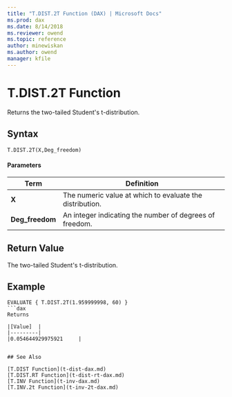```yaml
---
title: "T.DIST.2T Function (DAX) | Microsoft Docs"
ms.prod: dax
ms.date: 8/14/2018
ms.reviewer: owend
ms.topic: reference
author: minewiskan
ms.author: owend
manager: kfile
---
```

# T.DIST.2T Function
Returns the two-tailed Student's t-distribution.
 
  
## Syntax  
  
```dax
T.DIST.2T(X,Deg_freedom)
```
  
#### Parameters  
  
|Term|Definition|  
|--------|--------------|  
|**X**|The numeric value at which to evaluate the distribution.|  
|**Deg_freedom** |An integer indicating the number of degrees of freedom.|
  
## Return Value  
The two-tailed Student's t-distribution.
  
## Example  
  
```dax
EVALUATE { T.DIST.2T(1.959999998, 60) }
```dax
Returns

|[Value]  |
|---------|
|0.054644929975921     |


## See Also  

[T.DIST Function](t-dist-dax.md)   
[T.DIST.RT Function](t-dist-rt-dax.md)   
[T.INV Function](t-inv-dax.md)   
[T.INV.2t Function](t-inv-2t-dax.md)   
  
